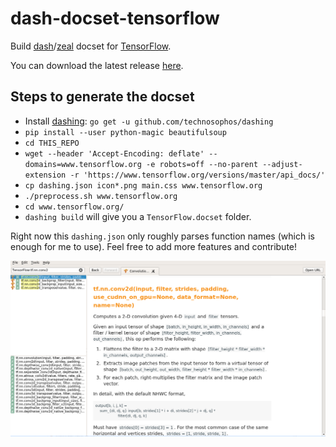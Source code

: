 # dash-docset-tensorflow
Build [dash](https://kapeli.com/dash)/[zeal](https://github.com/zealdocs/zeal) docset for [TensorFlow](https://www.tensorflow.org/).

You can download the latest release [here](https://github.com/ppwwyyxx/dash-docset-tensorflow/releases).

## Steps to generate the docset
+ Install [dashing](https://github.com/technosophos/dashing): `go get -u github.com/technosophos/dashing`
+ `pip install --user python-magic beautifulsoup`
+ `cd THIS_REPO`
+ `wget --header 'Accept-Encoding: deflate' --domains=www.tensorflow.org -e robots=off --no-parent --adjust-extension -r 'https://www.tensorflow.org/versions/master/api_docs/'`
+ `cp dashing.json icon*.png main.css www.tensorflow.org`
+ `./preprocess.sh www.tensorflow.org`
+ `cd www.tensorflow.org/`
+ `dashing build` will give you a `TensorFlow.docset` folder.

Right now this `dashing.json` only roughly parses function names (which is enough for me to use).
Feel free to add more features and contribute!

![screenshot](/screenshot.png)

